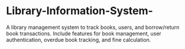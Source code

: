 # Library-Information-System-
  A library management system to track books, users, and borrow/return book transactions. Include features for book management, user authentication, overdue book tracking, and fine calculation.
